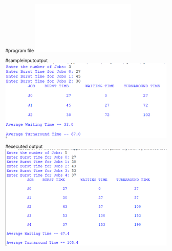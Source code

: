 #program file
![program file](fcfs.py)

#sampleinputoutput
![sampleinputoutput](sampleinputoutput_527.PNG)

#executed output
![executedoutput](executedoutput_527.PNG)
